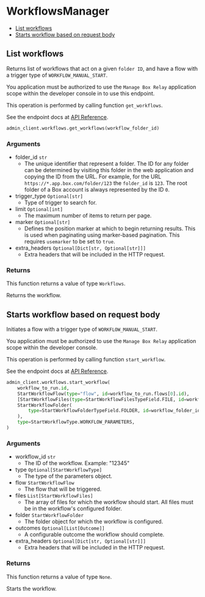 # WorkflowsManager

- [List workflows](#list-workflows)
- [Starts workflow based on request body](#starts-workflow-based-on-request-body)

## List workflows

Returns list of workflows that act on a given `folder ID`, and
have a flow with a trigger type of `WORKFLOW_MANUAL_START`.

You application must be authorized to use the `Manage Box Relay` application
scope within the developer console in to use this endpoint.

This operation is performed by calling function `get_workflows`.

See the endpoint docs at
[API Reference](https://developer.box.com/reference/get-workflows/).

<!-- sample get_workflows -->

```python
admin_client.workflows.get_workflows(workflow_folder_id)
```

### Arguments

- folder_id `str`
  - The unique identifier that represent a folder. The ID for any folder can be determined by visiting this folder in the web application and copying the ID from the URL. For example, for the URL `https://*.app.box.com/folder/123` the `folder_id` is `123`. The root folder of a Box account is always represented by the ID `0`.
- trigger_type `Optional[str]`
  - Type of trigger to search for.
- limit `Optional[int]`
  - The maximum number of items to return per page.
- marker `Optional[str]`
  - Defines the position marker at which to begin returning results. This is used when paginating using marker-based pagination. This requires `usemarker` to be set to `true`.
- extra_headers `Optional[Dict[str, Optional[str]]]`
  - Extra headers that will be included in the HTTP request.

### Returns

This function returns a value of type `Workflows`.

Returns the workflow.

## Starts workflow based on request body

Initiates a flow with a trigger type of `WORKFLOW_MANUAL_START`.

You application must be authorized to use the `Manage Box Relay` application
scope within the developer console.

This operation is performed by calling function `start_workflow`.

See the endpoint docs at
[API Reference](https://developer.box.com/reference/post-workflows-id-start/).

<!-- sample post_workflows_id_start -->

```python
admin_client.workflows.start_workflow(
    workflow_to_run.id,
    StartWorkflowFlow(type="flow", id=workflow_to_run.flows[0].id),
    [StartWorkflowFiles(type=StartWorkflowFilesTypeField.FILE, id=workflow_file_id)],
    StartWorkflowFolder(
        type=StartWorkflowFolderTypeField.FOLDER, id=workflow_folder_id
    ),
    type=StartWorkflowType.WORKFLOW_PARAMETERS,
)
```

### Arguments

- workflow_id `str`
  - The ID of the workflow. Example: "12345"
- type `Optional[StartWorkflowType]`
  - The type of the parameters object.
- flow `StartWorkflowFlow`
  - The flow that will be triggered.
- files `List[StartWorkflowFiles]`
  - The array of files for which the workflow should start. All files must be in the workflow's configured folder.
- folder `StartWorkflowFolder`
  - The folder object for which the workflow is configured.
- outcomes `Optional[List[Outcome]]`
  - A configurable outcome the workflow should complete.
- extra_headers `Optional[Dict[str, Optional[str]]]`
  - Extra headers that will be included in the HTTP request.

### Returns

This function returns a value of type `None`.

Starts the workflow.
